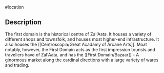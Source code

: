 #location 
## Description
The first domain is the historical centre of Zal'Aata. It houses a variety of different shops and townsfolk, and houses most higher-end infrastructure. It also houses the [[Centroscopia/Great Acadamy of Arcane Arts]]. Moat notably, however, the First Domain acts as the first impression tourists and travellers have of Zal'Aata, and has the [[First Domain/Bazaar]] - A ginormous market along the cardinal directions with a large variety of wares and trading.
